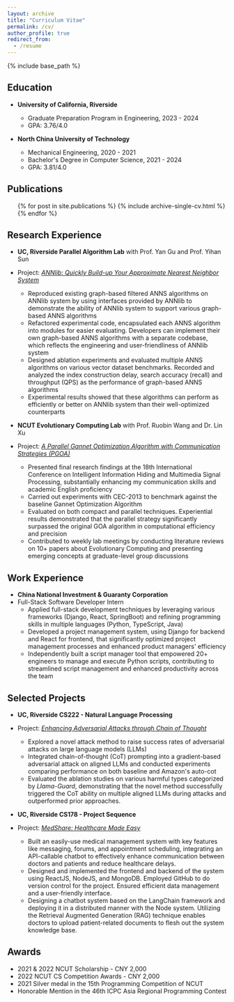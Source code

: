 ```yaml
---
layout: archive
title: "Curriculum Vitae"
permalink: /cv/
author_profile: true
redirect_from:
  - /resume
---
```

{% include base_path %}

## Education

* **University of California, Riverside**
  * Graduate Preparation Program in Engineering, 2023 - 2024
  * GPA: 3.76/4.0

* **North China University of Technology**
  * Mechanical Engineering, 2020 - 2021
  * Bachelor's Degree in Computer Science, 2021 - 2024
  * GPA: 3.81/4.0

## Publications

  <ul>{% for post in site.publications %}
    {% include archive-single-cv.html %}
  {% endfor %}</ul>
  
<!-- ## Research Presentations

* The 18th International Conference on Intelligent Information Hiding and Multimedia Signal Processing, 2022 (IIHMSP'22). -->

## Research Experience

* **UC, Riverside Parallel Algorithm Lab** with Prof. Yan Gu and Prof. Yihan Sun
* Project: [*ANNlib: Quickly Build-up Your Approximate Nearest Neighbor System*](https://github.com/ucrparlay/ANNlib)
  * Reproduced existing graph-based filtered ANNS algorithms on ANNlib system by using interfaces provided by ANNlib to demonstrate the ability of ANNlib system to support various graph-based ANNS algorithms
  * Refactored experimental code, encapsulated each ANNS algorithm into modules for easier evaluating. Developers can implement their own graph-based ANNS algorithms with a separate codebase, which reflects the engineering and user-friendliness of ANNlib system
  * Designed ablation experiments and evaluated multiple ANNS algorithms on various vector dataset benchmarks. Recorded and analyzed the index construction delay, search accuracy (recall) and throughput (QPS) as the performance of graph-based ANNS algorithms
  * Experimental results showed that these algorithms can perform as efficiently or better on ANNlib system than their well-optimized counterparts

* **NCUT Evolutionary Computing Lab** with Prof. Ruobin Wang and Dr. Lin Xu
* Project: [*A Parallel Gannet Optimization Algorithm with Communication Strategies (PGOA)*](https://github.com/sujingbo0217/PGOA)
  * Presented final research findings at the 18th International Conference on Intelligent Information Hiding and Multimedia Signal Processing, substantially enhancing my communication skills and academic English proficiency
  * Carried out experiments with CEC-2013 to benchmark against the baseline Gannet Optimization Algorithm
  * Evaluated on both compact and parallel techniques. Experiential results demonstrated that the parallel strategy significantly surpassed the original GOA algorithm in computational efficiency and precision
  * Contributed to weekly lab meetings by conducting literature reviews on 10+ papers about Evolutionary Computing and presenting emerging concepts at graduate-level group discussions
  
## Work Experience

* **China National Investment & Guaranty Corporation**
* Full-Stack Software Developer Intern
  * Applied full-stack development techniques by leveraging various frameworks (Django, React, SpringBoot) and refining programming skills in multiple languages (Python, TypeScript, Java)
  * Developed a project management system, using Django for backend and React for frontend, that significantly optimized project management processes and enhanced product managers' efficiency
  * Independently built a script manager tool that empowered 20+ engineers to manage and execute Python scripts, contributing to streamlined script management and enhanced productivity across the team

## Selected Projects

* **UC, Riverside CS222 - Natural Language Processing**
* Project: [*Enhancing Adversarial Attacks through Chain of Thought*](https://github.com/sujingbo0217/CS222W24-LLM-Attack)
  * Explored a novel attack method to raise success rates of adversarial attacks on large language models (LLMs)
  * Integrated chain-of-thought (CoT) prompting into a gradient-based adversarial attack on aligned LLMs and conducted experiments comparing performance on both baseline and Amazon's auto-cot
  * Evaluated the ablation studies on various harmful types categorized by *Llama-Guard*, demonstrating that the novel method successfully triggered the CoT ability on multiple aligned LLMs during attacks and outperformed prior approaches.

* **UC, Riverside CS178 - Project Sequence**
* Project: [*MedShare: Healthcare Made Easy*](https://github.com/UCR-Senior-Design/course-project-fries)
  * Built an easily-use medical management system with key features like messaging, forums, and appointment scheduling, integrating an API-callable chatbot to effectively enhance communication between doctors and patients and reduce healthcare delays.
  * Designed and implemented the frontend and backend of the system using ReactJS, NodeJS, and MongoDB. Employed GitHub to do version control for the project. Ensured efficient data management and a user-friendly interface.
  * Designing a chatbot system based on the LangChain framework and deploying it in a distributed manner with the Node system. Utilizing the Retrieval Augmented Generation (RAG) technique enables doctors to upload patient-related documents to flesh out the system knowledge base.

<!-- * **Efficient large language model fine-tuning via multiple LoRA adapters**
  * Implemented a dispatcher to load multiple input data and batch them respectively, allowing for aligned combinations of the batched data.
  * Adjusted various structures of decoder-only large language models. The Meta Open Pre-trained Transformer language model was supported during tests.
  * Evaluated the multi-LoRA fine-tune system against the normal one (single LoRA adapter fine-tune system), confirming that our system can efficiently utilize computational resources, thereby increasing the fine-tune system throughput. -->

<!-- * **NES (Nintendo Entertainment System)**
  * Implemented a simulation of the 6502 CPU, RAM, and MainBus, including the processes of instruction fetching, decoding, and execution. Successful enabled data Read and Write operations within the CPU.
  * Utilized the ca65 compiler and ld65 linker to compile the assembly code. Analyzed the resulting binary file to test the functionality of the code.
  * Developed an emulator that seamlessly integrated diverse components. Employed the SFML library for game display, incorporated the Picture Bus and Virtual Screen functionalities, and integrated controller mechanisms to capture users' keyboard inputs. -->

<!-- * **Operating System Practice - Dec. 2022**
  * [GitHub Repo Here](https://github.com/NCUT-lambda/our-xv6-riscv)
  * [Get Chinese Guidebook Here](https://ncut-lambda.github.io/our-xv6-riscv/)
  * Engaged in extensive study of relevant manuals, delving deeply into the foundational principles of the system call and its implementation within the xv6-riscv source code.
  * Contributed valuable insights by adding comments to critical sections within the scope of system call in the xv6-riscv source code. These annotations not only captured my thought process but also enhanced team's comprehension and fostered collaborative efforts.
  * Executed the system call code scope, incorporating gnu-gdb breakpoints for precise debugging. Ensured a thoroughly understanding of the implementation and functionality of the scope of system call.
  * Participated in thought-provoking discussions with both fellow team members and the professor, exploring and analyzing the design patterns inherent within the xv6-riscv operating system. This collaborative exchange of ideas significantly enriched the collective comprehension of the architecture.
  * Collaboratively created a comprehensive guidebook with my teammates, encapsulating our collective insights and discoveries. Perfectly delivered a presentation of our insights and discoveries in front of the class.

* **Deep Learning Specialization - Jul. 2023**
  * [Get My Note Here](https://sujingbo0217.github.io/posts/2023/08/blog-post-1/)
  * Explored neural network fundamentals, including vectorization, forward and backward propagation, and gradient descent. Implemented shallow and deep neural networks to translate theory into practice.
  * Mastered advanced techniques for network regularization, involving L1, L2, and Frobenius norm, as well as the innovative dropout method. Investigated optimization algorithms, with special focus on the Exponentially Weighted Averages technique for enhancing neural network training efficiency. Gained a comprehensive grasp of the Adam optimization algorithm. Delved into the batch normalization, its advantageous role in both expediting learning and subtly regularizing networks within training mini-batches and testing sets. -->

## Awards

* 2021 & 2022 NCUT Scholarship - CNY 2,000
* 2022 NCUT CS Competition Awards - CNY 2,000
* 2021 Silver medal in the 15th Programming Competition of NCUT
* Honorable Mention in the 46th ICPC Asia Regional Programming Contest

<!-- Talks
======
  <ul>{% for post in site.talks %}
    {% include archive-single-talk-cv.html %}
  {% endfor %}</ul>
  
Teaching
======
  <ul>{% for post in site.teaching %}
    {% include archive-single-cv.html %}
  {% endfor %}</ul>
  
Service and leadership
======
* Currently signed in to 43 different slack teams -->
